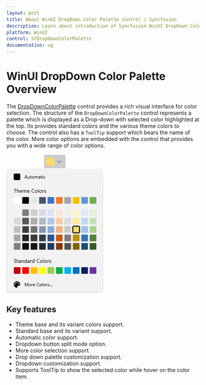 ```yaml
---
layout: post
title: About WinUI DropDown Color Palette control | Syncfusion
description: Learn about introduction of Syncfusion WinUI DropDown Color Palette control and more details.
platform: WinUI
control: SfDropDownColorPalette
documentation: ug
---
```


# WinUI DropDown Color Palette Overview

The [DropDownColorPalette](https://help.syncfusion.com/cr/winUI/Syncfusion.UI.Xaml.Editors.SfDropDownColorPalette.html) control provides a rich visual interface for color selection. The structure of the `DropDownColorPalette` control represents a palette which is displayed as a Drop-down with selected color highlighted at the top. Its provides standard colors and the various theme colors to choose.  The control also has a `ToolTip` support which bears the name of the color. More color options are embedded with the control that provides you with a wide range of color options.

![ColorPalette control structure](Getting-Started_images/Overview.png)

## Key features

* Theme base and its variant colors support.
* Standard base and its variant support.
* Automatic color support.
* Dropdown button split mode option.
* More color selection support.
* Drop down palette customization support.
* Dropdown customization support.
* Supports ToolTip to show the selected color while hover on the color item.